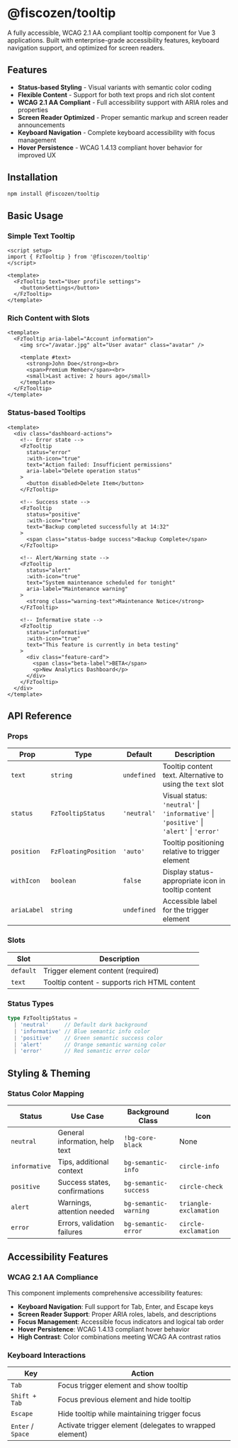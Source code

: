 # @fiscozen/tooltip

A fully accessible, WCAG 2.1 AA compliant tooltip component for Vue 3 applications. Built with enterprise-grade accessibility features, keyboard navigation support, and optimized for screen readers.

## Features

- **Status-based Styling** - Visual variants with semantic color coding
- **Flexible Content** - Support for both text props and rich slot content
- **WCAG 2.1 AA Compliant** - Full accessibility support with ARIA roles and properties
- **Screen Reader Optimized** - Proper semantic markup and screen reader announcements  
- **Keyboard Navigation** - Complete keyboard accessibility with focus management
- **Hover Persistence** - WCAG 1.4.13 compliant hover behavior for improved UX

## Installation

```bash
npm install @fiscozen/tooltip
```

## Basic Usage

### Simple Text Tooltip
```vue
<script setup>
import { FzTooltip } from '@fiscozen/tooltip'
</script>

<template>
  <FzTooltip text="User profile settings">
    <button>Settings</button>
  </FzTooltip>
</template>
```

### Rich Content with Slots
```vue
<template>
  <FzTooltip aria-label="Account information">
    <img src="/avatar.jpg" alt="User avatar" class="avatar" />
    
    <template #text>
      <strong>John Doe</strong><br>
      <span>Premium Member</span><br>
      <small>Last active: 2 hours ago</small>
    </template>
  </FzTooltip>
</template>
```

### Status-based Tooltips
```vue
<template>
  <div class="dashboard-actions">
    <!-- Error state -->
    <FzTooltip 
      status="error" 
      :with-icon="true"
      text="Action failed: Insufficient permissions"
      aria-label="Delete operation status"
    >
      <button disabled>Delete Item</button>
    </FzTooltip>
    
    <!-- Success state -->
    <FzTooltip 
      status="positive" 
      :with-icon="true"
      text="Backup completed successfully at 14:32"
    >
      <span class="status-badge success">Backup Complete</span>
    </FzTooltip>
    
    <!-- Alert/Warning state -->
    <FzTooltip 
      status="alert" 
      :with-icon="true"
      text="System maintenance scheduled for tonight"
      aria-label="Maintenance warning"
    >
      <strong class="warning-text">Maintenance Notice</strong>
    </FzTooltip>
    
    <!-- Informative state -->
    <FzTooltip 
      status="informative" 
      :with-icon="true"
      text="This feature is currently in beta testing"
    >
      <div class="feature-card">
        <span class="beta-label">BETA</span>
        <p>New Analytics Dashboard</p>
      </div>
    </FzTooltip>
  </div>
</template>
```

## API Reference

### Props

| Prop | Type | Default | Description |
|------|------|---------|-------------|
| `text` | `string` | `undefined` | Tooltip content text. Alternative to using the `text` slot |
| `status` | `FzTooltipStatus` | `'neutral'` | Visual status: `'neutral'` \| `'informative'` \| `'positive'` \| `'alert'` \| `'error'` |
| `position` | `FzFloatingPosition` | `'auto'` | Tooltip positioning relative to trigger element |
| `withIcon` | `boolean` | `false` | Display status-appropriate icon in tooltip content |
| `ariaLabel` | `string` | `undefined` | Accessible label for the trigger element |

### Slots

| Slot | Description |
|------|-------------|
| `default` | Trigger element content (required) |
| `text` | Tooltip content - supports rich HTML content |

### Status Types

```typescript
type FzTooltipStatus = 
  | 'neutral'     // Default dark background
  | 'informative' // Blue semantic info color
  | 'positive'    // Green semantic success color  
  | 'alert'       // Orange semantic warning color
  | 'error'       // Red semantic error color
```

## Styling & Theming

### Status Color Mapping

| Status | Use Case | Background Class | Icon |
|--------|----------|-----------------|------|
| `neutral` | General information, help text | `!bg-core-black` | None |
| `informative` | Tips, additional context | `bg-semantic-info` | `circle-info` |
| `positive` | Success states, confirmations | `bg-semantic-success` | `circle-check` |
| `alert` | Warnings, attention needed | `bg-semantic-warning` | `triangle-exclamation` |
| `error` | Errors, validation failures | `bg-semantic-error` | `circle-exclamation` |

## Accessibility Features

### WCAG 2.1 AA Compliance

This component implements comprehensive accessibility features:

- **Keyboard Navigation**: Full support for Tab, Enter, and Escape keys
- **Screen Reader Support**: Proper ARIA roles, labels, and descriptions
- **Focus Management**: Accessible focus indicators and logical tab order
- **Hover Persistence**: WCAG 1.4.13 compliant hover behavior
- **High Contrast**: Color combinations meeting WCAG AA contrast ratios

### Keyboard Interactions

| Key | Action |
|-----|--------|
| `Tab` | Focus trigger element and show tooltip |
| `Shift + Tab` | Focus previous element and hide tooltip |  
| `Escape` | Hide tooltip while maintaining trigger focus |
| `Enter` / `Space` | Activate trigger element (delegates to wrapped element) |

